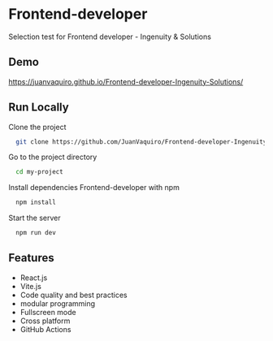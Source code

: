 
# Frontend-developer

Selection test for Frontend developer - Ingenuity & Solutions


## Demo

https://juanvaquiro.github.io/Frontend-developer-Ingenuity-Solutions/


## Run Locally

Clone the project

```bash
  git clone https://github.com/JuanVaquiro/Frontend-developer-Ingenuity-Solutions.git
```

Go to the project directory

```bash
  cd my-project
```

Install dependencies
Frontend-developer with npm

```bash
  npm install
```

Start the server

```bash
  npm run dev
```


## Features

- React.js
- Vite.js
- Code quality and best practices
- modular programming
- Fullscreen mode
- Cross platform
- GitHub Actions


